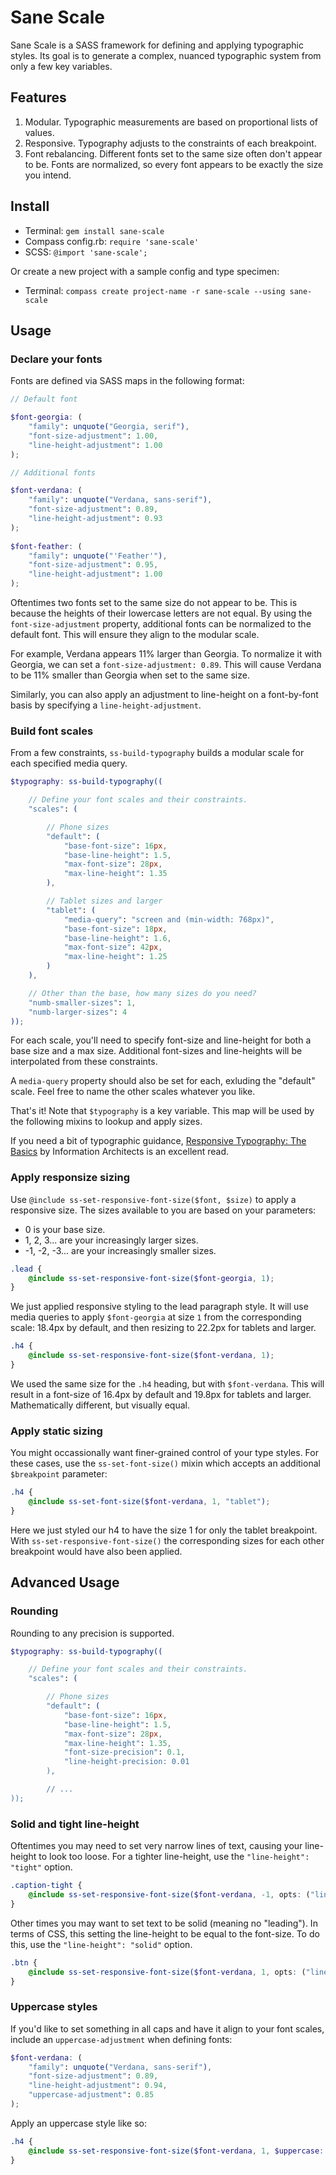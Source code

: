 
# Sane Scale

Sane Scale is a SASS framework for defining and applying typographic styles. Its goal is to generate a complex, nuanced typographic system from only a few key variables. 



## Features

1. Modular. Typographic measurements are based on proportional lists of values. 
2. Responsive. Typography adjusts to the constraints of each breakpoint.
3. Font rebalancing. Different fonts set to the same size often don't appear to be. Fonts are normalized, so every font appears to be exactly the size you intend.



## Install 

* Terminal: `gem install sane-scale`
* Compass config.rb: `require 'sane-scale'`
* SCSS: `@import 'sane-scale';`

Or create a new project with a sample config and type specimen:

* Terminal: `compass create project-name -r sane-scale --using sane-scale`


## Usage

### Declare your fonts

Fonts are defined via SASS maps in the following format:

```scss
// Default font

$font-georgia: (
	"family": unquote("Georgia, serif"),
	"font-size-adjustment": 1.00,
	"line-height-adjustment": 1.00
);

// Additional fonts

$font-verdana: (
	"family": unquote("Verdana, sans-serif"),
	"font-size-adjustment": 0.89,
	"line-height-adjustment": 0.93
);
 
$font-feather: (
	"family": unquote("'Feather'"),
	"font-size-adjustment": 0.95,
	"line-height-adjustment": 1.00
);
```

Oftentimes two fonts set to the same size do not appear to be. This is because the heights of their lowercase letters are not equal. By using the `font-size-adjustment` property, additional fonts can be normalized to the default font. This will ensure they align to the modular scale.

For example, Verdana appears 11% larger than Georgia. To normalize it with Georgia, we can set a `font-size-adjustment: 0.89`. This will cause Verdana to be 11% smaller than Georgia when set to the same size.

Similarly, you can also apply an adjustment to line-height on a font-by-font basis by specifying a `line-height-adjustment`.



### Build font scales

From a few constraints, `ss-build-typography` builds a modular scale for each specified media query.

```scss
$typography: ss-build-typography((	

	// Define your font scales and their constraints.
	"scales": (

		// Phone sizes 
		"default": (
			"base-font-size": 16px,
			"base-line-height": 1.5,
			"max-font-size": 28px,
			"max-line-height": 1.35
		),

		// Tablet sizes and larger 
		"tablet": (
			"media-query": "screen and (min-width: 768px)",
			"base-font-size": 18px,
			"base-line-height": 1.6,
			"max-font-size": 42px,
			"max-line-height": 1.25
		)
	),

	// Other than the base, how many sizes do you need?
	"numb-smaller-sizes": 1,
	"numb-larger-sizes": 4
));
```
For each scale, you'll need to specify font-size and line-height for both a base size and a max size. Additional font-sizes and line-heights will be interpolated from these constraints.

A `media-query` property should also be set for each, exluding the "default" scale. Feel free to name the other scales whatever you like.

That's it! Note that `$typography` is a key variable. This map will be used by the following mixins to lookup and apply sizes.

If you need a bit of typographic guidance, [Responsive Typography: The Basics](https://ia.net/know-how/responsive-typography-the-basics "Responsive Typography: The Basics") by Information Architects is an excellent read.



### Apply responsize sizing

Use `@include ss-set-responsive-font-size($font, $size)` to apply a responsive size. The sizes available to you are based on your parameters: 
* 0 is your base size.
* 1, 2, 3... are your increasingly larger sizes.
* -1, -2, -3... are your increasingly smaller sizes.

```scss
.lead {
	@include ss-set-responsive-font-size($font-georgia, 1);
}
```
We just applied responsive styling to the lead paragraph style. It will use media queries to apply `$font-georgia` at size `1` from the corresponding scale: 18.4px by default, and then resizing to 22.2px for tablets and larger.

```scss
.h4 { 
	@include ss-set-responsive-font-size($font-verdana, 1);
}
```
We used the same size for the `.h4` heading, but with `$font-verdana`. This will result in a font-size of 16.4px by default and 19.8px for tablets and larger. Mathematically different, but visually equal.



### Apply static sizing

You might occassionally want finer-grained control of your type styles. For these cases, use the `ss-set-font-size()` mixin which accepts an additional `$breakpoint` parameter:

```scss
.h4 { 
	@include ss-set-font-size($font-verdana, 1, "tablet");
}
```

Here we just styled our h4 to have the size 1 for only the tablet breakpoint. With `ss-set-responsive-font-size()` the corresponding sizes for each other breakpoint would have also been applied.


## Advanced Usage

### Rounding 

Rounding to any precision is supported. 

```scss
$typography: ss-build-typography((	

	// Define your font scales and their constraints.
	"scales": (

		// Phone sizes 
		"default": (
			"base-font-size": 16px,
			"base-line-height": 1.5,
			"max-font-size": 28px,
			"max-line-height": 1.35,
			"font-size-precision": 0.1,
			"line-height-precision: 0.01
		),

		// ...
));
```

### Solid and tight line-height

Oftentimes you may need to set very narrow lines of text, causing your line-height to look too loose. For a tighter line-height, use the `"line-height": "tight"` option.

```scss
.caption-tight { 
	@include ss-set-responsive-font-size($font-verdana, -1, opts: ("line-height": "tight"));
}
```

Other times you may want to set text to be solid (meaning no "leading"). In terms of CSS, this setting the line-height to be equal to the font-size. To do this, use the `"line-height": "solid"` option.

```scss
.btn { 
	@include ss-set-responsive-font-size($font-verdana, 1, opts: ("line-height": "solid"));
}
```

### Uppercase styles

If you'd like to set something in all caps and have it align to your font scales, include an `uppercase-adjustment` when defining fonts:

```scss
$font-verdana: (
	"family": unquote("Verdana, sans-serif"),
	"font-size-adjustment": 0.89,
	"line-height-adjustment": 0.94,
	"uppercase-adjustment": 0.85
);
```

Apply an uppercase style like so:
```scss
.h4 { 
	@include ss-set-responsive-font-size($font-verdana, 1, $uppercase: true);
}
```

